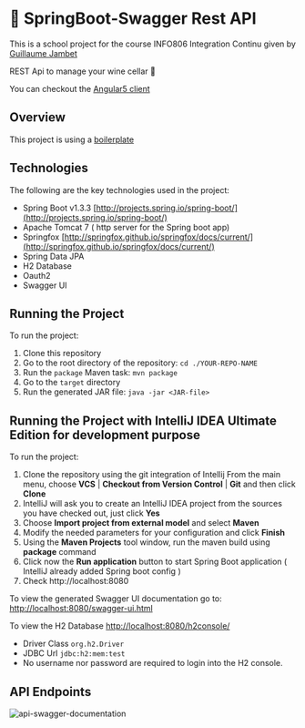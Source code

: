 # :wine_glass: SpringBoot-Swagger Rest API 
This is a school project for the course INFO806 Integration Continu given by [Guillaume Jambet](https://github.com/gjambet)

REST Api to manage your wine cellar :wine_glass:

You can checkout the [Angular5 client](https://github.com/lmsv73/cave-a-vins-client) 


## Overview
This project is using a [boilerplate](https://github.com/afajem/spring-swagger-api)



## Technologies
The following are the key technologies used in the project:
- Spring Boot v1.3.3 [http://projects.spring.io/spring-boot/](http://projects.spring.io/spring-boot/)
- Apache Tomcat 7 ( http server for the Spring boot app)
- Springfox [http://springfox.github.io/springfox/docs/current/](http://springfox.github.io/springfox/docs/current/)
- Spring Data JPA
- H2 Database
- Oauth2
- Swagger UI

## Running the Project
To run the project:

1. Clone this repository
2. Go to the root directory of the repository: `cd ./YOUR-REPO-NAME`  
3. Run the `package` Maven task: `mvn package`
4. Go to the `target` directory
5. Run the generated JAR file: `java -jar <JAR-file>`

## Running the Project with IntelliJ IDEA Ultimate Edition for development purpose 
To run the project:

1. Clone the repository using the git integration of Intellij 
From the main menu, choose **VCS** | **Checkout from Version Control** | **Git** and then click **Clone**
2. IntelliJ will ask you to create an IntelliJ IDEA project from the sources you have checked out, just click **Yes**
3. Choose **Import project from external model** and select **Maven**
4. Modify the needed parameters for your configuration and click **Finish**
5. Using the **Maven Projects** tool window, run the maven build using **package** command
6. Click now the **Run application** button to start Spring Boot application ( IntelliJ already added Spring boot config )  
7. Check http://localhost:8080


To view the generated Swagger UI documentation go to: [http://localhost:8080/swagger-ui.html](http://localhost:8080/swagger-ui.html)

To view the H2 Database [http://localhost:8080/h2console/](http://localhost:8080/h2console/)
- Driver Class `org.h2.Driver`
- JDBC Url `jdbc:h2:mem:test`
- No username nor password are required to login into the H2 console.

## API Endpoints

![api-swagger-documentation](https://raw.githubusercontent.com/lmsv73/cave-a-vins-server/master/API_endpoints.png "Swagger Documentation")
